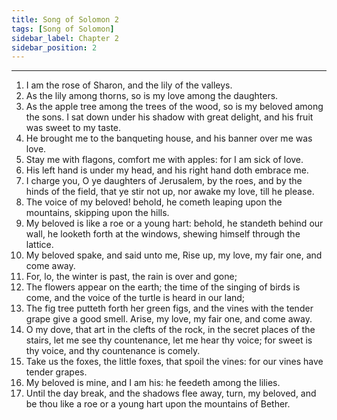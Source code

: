 ```yaml
---
title: Song of Solomon 2
tags: [Song of Solomon]
sidebar_label: Chapter 2
sidebar_position: 2
---
```


---
1. I am the rose of Sharon, and the lily of the valleys.
2. As the lily among thorns, so is my love among the daughters.
3. As the apple tree among the trees of the wood, so is my beloved among the sons. I sat down under his shadow with great delight, and his fruit was sweet to my taste.
4. He brought me to the banqueting house, and his banner over me was love.
5. Stay me with flagons, comfort me with apples: for I am sick of love.
6. His left hand is under my head, and his right hand doth embrace me.
7. I charge you, O ye daughters of Jerusalem, by the roes, and by the hinds of the field, that ye stir not up, nor awake my love, till he please.
8. The voice of my beloved! behold, he cometh leaping upon the mountains, skipping upon the hills.
9. My beloved is like a roe or a young hart: behold, he standeth behind our wall, he looketh forth at the windows, shewing himself through the lattice.
10. My beloved spake, and said unto me, Rise up, my love, my fair one, and come away.
11. For, lo, the winter is past, the rain is over and gone;
12. The flowers appear on the earth; the time of the singing of birds is come, and the voice of the turtle is heard in our land;
13. The fig tree putteth forth her green figs, and the vines with the tender grape give a good smell. Arise, my love, my fair one, and come away.
14. O my dove, that art in the clefts of the rock, in the secret places of the stairs, let me see thy countenance, let me hear thy voice; for sweet is thy voice, and thy countenance is comely.
15. Take us the foxes, the little foxes, that spoil the vines: for our vines have tender grapes.
16. My beloved is mine, and I am his: he feedeth among the lilies.
17. Until the day break, and the shadows flee away, turn, my beloved, and be thou like a roe or a young hart upon the mountains of Bether.